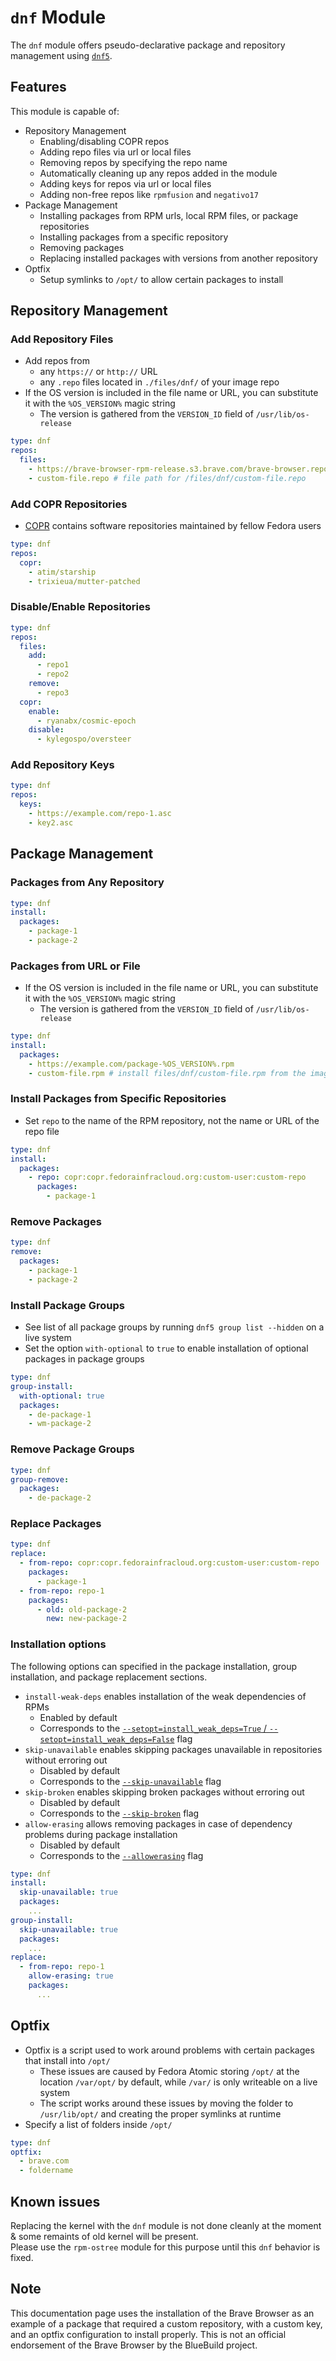# **`dnf` Module**

The `dnf` module offers pseudo-declarative package and repository management using [`dnf5`](https://github.com/rpm-software-management/dnf).

## Features

This module is capable of:

- Repository Management
  - Enabling/disabling COPR repos
  - Adding repo files via url or local files
  - Removing repos by specifying the repo name
  - Automatically cleaning up any repos added in the module
  - Adding keys for repos via url or local files
  - Adding non-free repos like `rpmfusion` and `negativo17`
- Package Management
  - Installing packages from RPM urls, local RPM files, or package repositories
  - Installing packages from a specific repository
  - Removing packages
  - Replacing installed packages with versions from another repository
- Optfix
  - Setup symlinks to `/opt/` to allow certain packages to install

## Repository Management

### Add Repository Files

- Add repos from
  - any `https://` or `http://` URL
  - any `.repo` files located in `./files/dnf/` of your image repo
- If the OS version is included in the file name or URL, you can substitute it with the `%OS_VERSION%` magic string
  - The version is gathered from the `VERSION_ID` field of `/usr/lib/os-release`

```yaml
type: dnf
repos:
  files:
    - https://brave-browser-rpm-release.s3.brave.com/brave-browser.repo
    - custom-file.repo # file path for /files/dnf/custom-file.repo
```

### Add COPR Repositories

- [COPR](https://copr.fedorainfracloud.org/) contains software repositories maintained by fellow Fedora users

```yaml
type: dnf
repos:
  copr:
    - atim/starship
    - trixieua/mutter-patched
```

### Disable/Enable Repositories

```yaml
type: dnf
repos:
  files:
    add:
      - repo1
      - repo2
    remove:
      - repo3
  copr:
    enable:
      - ryanabx/cosmic-epoch
    disable:
      - kylegospo/oversteer
```

### Add Repository Keys

```yaml
type: dnf
repos:
  keys:
    - https://example.com/repo-1.asc
    - key2.asc
```

## Package Management

### Packages from Any Repository

```yaml
type: dnf
install:
  packages:
    - package-1
    - package-2
```

### Packages from URL or File

- If the OS version is included in the file name or URL, you can substitute it with the `%OS_VERSION%` magic string
  - The version is gathered from the `VERSION_ID` field of `/usr/lib/os-release`

```yaml
type: dnf
install:
  packages:
    - https://example.com/package-%OS_VERSION%.rpm
    - custom-file.rpm # install files/dnf/custom-file.rpm from the image repository
```

### Install Packages from Specific Repositories

- Set `repo` to the name of the RPM repository, not the name or URL of the repo file

```yaml
type: dnf
install:
  packages:
    - repo: copr:copr.fedorainfracloud.org:custom-user:custom-repo
      packages:
        - package-1
```

### Remove Packages

```yaml
type: dnf
remove:
  packages:
    - package-1
    - package-2
```

### Install Package Groups

- See list of all package groups by running `dnf5 group list --hidden` on a live system
- Set the option `with-optional` to `true` to enable installation of optional packages in package groups

```yaml
type: dnf
group-install:
  with-optional: true
  packages:
    - de-package-1
    - wm-package-2
```

### Remove Package Groups
```yaml
type: dnf
group-remove:
  packages:
    - de-package-2
```

### Replace Packages
```yaml
type: dnf
replace:
  - from-repo: copr:copr.fedorainfracloud.org:custom-user:custom-repo
    packages:
      - package-1
  - from-repo: repo-1
    packages:
      - old: old-package-2
        new: new-package-2
```

### Installation options

The following options can specified in the package installation, group installation, and package replacement sections.

- `install-weak-deps` enables installation of the weak dependencies of RPMs
  - Enabled by default
  - Corresponds to the [`--setopt=install_weak_deps=True` / `--setopt=install_weak_deps=False`](https://dnf5.readthedocs.io/en/latest/dnf5.conf.5.html#install-weak-deps-options-label) flag
- `skip-unavailable` enables skipping packages unavailable in repositories without erroring out
  - Disabled by default
  - Corresponds to the [`--skip-unavailable`](https://dnf5.readthedocs.io/en/latest/commands/install.8.html#options) flag
- `skip-broken` enables skipping broken packages without erroring out
  - Disabled by default
  - Corresponds to the [`--skip-broken`](https://dnf5.readthedocs.io/en/latest/commands/install.8.html#options) flag
- `allow-erasing` allows removing packages in case of dependency problems during package installation
  - Disabled by default
  - Corresponds to the [`--allowerasing`](https://dnf5.readthedocs.io/en/latest/commands/install.8.html#options) flag

```yaml
type: dnf
install:
  skip-unavailable: true
  packages:
    ...
group-install:
  skip-unavailable: true
  packages:
    ...
replace:
  - from-repo: repo-1
    allow-erasing: true
    packages:
      ...
```

## Optfix

- Optfix is a script used to work around problems with certain packages that install into `/opt/`
  - These issues are caused by Fedora Atomic storing `/opt/` at the location `/var/opt/` by default, while `/var/` is only writeable on a live system
  - The script works around these issues by moving the folder to `/usr/lib/opt/` and creating the proper symlinks at runtime
- Specify a list of folders inside `/opt/`

```yaml
type: dnf
optfix:
  - brave.com
  - foldername
```

## Known issues

Replacing the kernel with the `dnf` module is not done cleanly at the moment & some remaints of old kernel will be present.  
Please use the `rpm-ostree` module for this purpose until this `dnf` behavior is fixed.

## Note

This documentation page uses the installation of the Brave Browser as an example of a package that required a custom repository, with a custom key, and an optfix configuration to install properly. This is not an official endorsement of the Brave Browser by the BlueBuild project.
